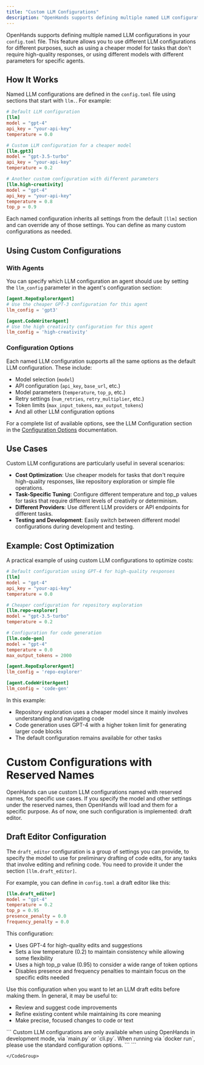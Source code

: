```yaml
---
title: "Custom LLM Configurations"
description: "OpenHands supports defining multiple named LLM configurations in your `config.toml` file. This feature allows you to use different LLM configuratio..."
---
```


OpenHands supports defining multiple named LLM configurations in your `config.toml` file. This feature allows you to use different LLM configurations for different purposes, such as using a cheaper model for tasks that don't require high-quality responses, or using different models with different parameters for specific agents.

## How It Works

Named LLM configurations are defined in the `config.toml` file using sections that start with `llm.`. For example:

```toml
# Default LLM configuration
[llm]
model = "gpt-4"
api_key = "your-api-key"
temperature = 0.0

# Custom LLM configuration for a cheaper model
[llm.gpt3]
model = "gpt-3.5-turbo"
api_key = "your-api-key"
temperature = 0.2

# Another custom configuration with different parameters
[llm.high-creativity]
model = "gpt-4"
api_key = "your-api-key"
temperature = 0.8
top_p = 0.9
```

Each named configuration inherits all settings from the default `[llm]` section and can override any of those settings. You can define as many custom configurations as needed.

## Using Custom Configurations

### With Agents

You can specify which LLM configuration an agent should use by setting the `llm_config` parameter in the agent's configuration section:

```toml
[agent.RepoExplorerAgent]
# Use the cheaper GPT-3 configuration for this agent
llm_config = 'gpt3'

[agent.CodeWriterAgent]
# Use the high creativity configuration for this agent
llm_config = 'high-creativity'
```

### Configuration Options

Each named LLM configuration supports all the same options as the default LLM configuration. These include:

- Model selection (`model`)
- API configuration (`api_key`, `base_url`, etc.)
- Model parameters (`temperature`, `top_p`, etc.)
- Retry settings (`num_retries`, `retry_multiplier`, etc.)
- Token limits (`max_input_tokens`, `max_output_tokens`)
- And all other LLM configuration options

For a complete list of available options, see the LLM Configuration section in the [Configuration Options](../configuration-options) documentation.

## Use Cases

Custom LLM configurations are particularly useful in several scenarios:

- **Cost Optimization**: Use cheaper models for tasks that don't require high-quality responses, like repository exploration or simple file operations.
- **Task-Specific Tuning**: Configure different temperature and top_p values for tasks that require different levels of creativity or determinism.
- **Different Providers**: Use different LLM providers or API endpoints for different tasks.
- **Testing and Development**: Easily switch between different model configurations during development and testing.

## Example: Cost Optimization

A practical example of using custom LLM configurations to optimize costs:

```toml
# Default configuration using GPT-4 for high-quality responses
[llm]
model = "gpt-4"
api_key = "your-api-key"
temperature = 0.0

# Cheaper configuration for repository exploration
[llm.repo-explorer]
model = "gpt-3.5-turbo"
temperature = 0.2

# Configuration for code generation
[llm.code-gen]
model = "gpt-4"
temperature = 0.0
max_output_tokens = 2000

[agent.RepoExplorerAgent]
llm_config = 'repo-explorer'

[agent.CodeWriterAgent]
llm_config = 'code-gen'
```

In this example:
- Repository exploration uses a cheaper model since it mainly involves understanding and navigating code
- Code generation uses GPT-4 with a higher token limit for generating larger code blocks
- The default configuration remains available for other tasks

# Custom Configurations with Reserved Names

OpenHands can use custom LLM configurations named with reserved names, for specific use cases. If you specify the model and other settings under the reserved names, then OpenHands will load and them for a specific purpose. As of now, one such configuration is implemented: draft editor.

## Draft Editor Configuration

The `draft_editor` configuration is a group of settings you can provide, to specify the model to use for preliminary drafting of code edits, for any tasks that involve editing and refining code. You need to provide it under the section `[llm.draft_editor]`.

For example, you can define in `config.toml` a draft editor like this:

```toml
[llm.draft_editor]
model = "gpt-4"
temperature = 0.2
top_p = 0.95
presence_penalty = 0.0
frequency_penalty = 0.0
```

This configuration:
- Uses GPT-4 for high-quality edits and suggestions
- Sets a low temperature (0.2) to maintain consistency while allowing some flexibility
- Uses a high top_p value (0.95) to consider a wide range of token options
- Disables presence and frequency penalties to maintain focus on the specific edits needed

Use this configuration when you want to let an LLM draft edits before making them. In general, it may be useful to:
- Review and suggest code improvements
- Refine existing content while maintaining its core meaning
- Make precise, focused changes to code or text

<Note>
```
Custom LLM configurations are only available when using OpenHands in development mode, via `main.py` or `cli.py`. When running via `docker run`, please use the standard configuration options.
```
</CodeGroup>

</Note>
```

```
</CodeGroup>